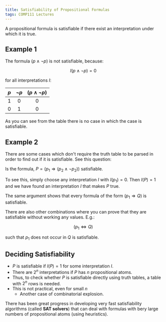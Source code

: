 ```yaml
---
title: Satisfiability of Propositional Formulas
tags: COMP111 Lectures
---
```

A propositional formula is satisfiable if there exist an interpretation under which it is true.

## Example 1
The formula $(p\wedge\neg p)$ is not satisfiable, because:

$$I(p\wedge\neg p)=0$$

for all interpretations $I$:

| $p$ | $\neg p$ | $(p\wedge\neg p)$ |
| :-: | :-: | :-: |
| 1 | 0 | 0 |
| 0 | 1 | 0 |

As you can see from the table there is no case in which the case is satisfiable. 

## Example 2
There are some cases which don't require the truth table to be parsed in order to find out if it is satisfiable. See this question:

Is the formula, $P=(p_1\Rightarrow(p_2\wedge\neg p_2))$ satisfiable.

To see this, simply choose any interpretation $I$ with $I(p_1)=0$. Then $I(P)=1$ and we have found an interpretation $I$ that makes $P$ true.

The same argument shows that every formula of the form $(p_1\Rightarrow Q)$ is satisfiable.

There are also other combinations where you can prove that they are satisfiable without working any values. E.g.:

$$(p_1\Leftrightarrow Q)$$

such that $p_1$ does not occur in $Q$ is satisfiable.

## Deciding Satisfiability 
* $P$ is satisfiable if $I(P)=1$ for some interpretation $I$.
* There are $2^n$ interpretations if $P$ has $n$ propositional atoms.
* Thus, to check whether $P$ is satisfiable directly using truth tables, a table with $2^n$ rows is needed.
* This is not practical, even for small $n$
	* Another case of combinatorial explosion.

There has been great progress in developing very fast satisfiability algorithms (called **SAT solvers**) that can deal with formulas with bery large numbers of propositional atoms (using heuristics).